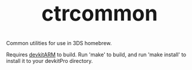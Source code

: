 <b><center><h1>ctrcommon</h></center></b>
==========

Common utilities for use in 3DS homebrew.

Requires [devkitARM](http://sourceforge.net/projects/devkitpro/files/devkitARM/) to build. Run 'make' to build, and run 'make install' to install it to your devkitPro directory.
